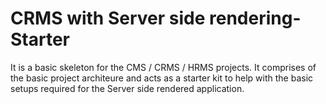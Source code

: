 # CRMS with Server side rendering-Starter
It is a basic skeleton for the CMS / CRMS / HRMS projects. It comprises of the basic project architeure and acts as a starter kit to help with the basic setups required for the Server side rendered application.
